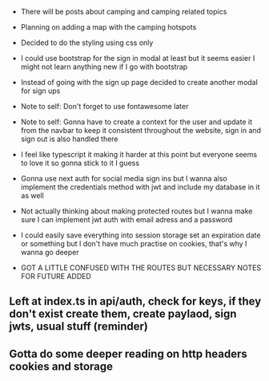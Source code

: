 * There will be posts about camping and camping related topics
* Planning on adding a map with the camping hotspots
* Decided to do the styling using css only
* I could use bootstrap for the sign in modal at least but it seems easier I might not learn anything new if I go with bootstrap
* Instead of going with the sign up page decided to create another modal for sign ups
* Note to self: Don't forget to use fontawesome later
* Note to self: Gonna have to create a context for the user and update it from the navbar to keep it consistent throughout the website, sign in and sign out is also handled there
* I feel like typescript it making it harder at this point but everyone seems to love it so gonna stick to it I guess
* Gonna use next auth for social media sign ins but I wanna also implement the credentials method with jwt and include my database in it as well 
* Not actually thinking about making protected routes but I wanna make sure I can implement jwt auth with email adress and a password
* I could easily save everything into session storage set an expiration date or something but I don't have much practise on cookies, that's why I wanna go deeper


* GOT A LITTLE CONFUSED WITH THE ROUTES BUT NECESSARY NOTES FOR FUTURE ADDED
## Left at index.ts in api/auth, check for keys, if they don't exist create them, create paylaod, sign jwts, usual stuff (reminder)
## Gotta do some deeper reading on http headers cookies and storage